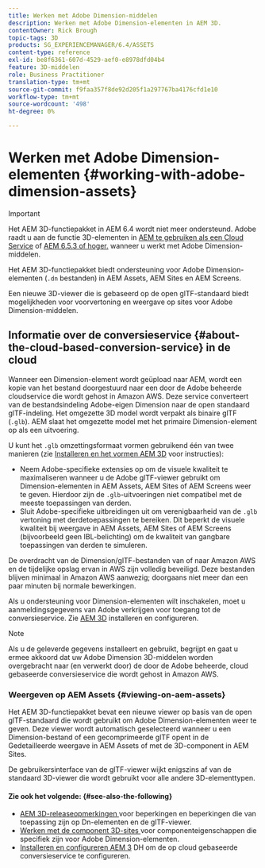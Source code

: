 ```yaml
---
title: Werken met Adobe Dimension-middelen
description: Werken met Adobe Dimension-elementen in AEM 3D.
contentOwner: Rick Brough
topic-tags: 3D
products: SG_EXPERIENCEMANAGER/6.4/ASSETS
content-type: reference
exl-id: be8f6361-607d-4529-aef0-e8978dfd04b4
feature: 3D-middelen
role: Business Practitioner
translation-type: tm+mt
source-git-commit: f9faa357f8de92d205f1a297767ba4176cfd1e10
workflow-type: tm+mt
source-wordcount: '498'
ht-degree: 0%

---
```


# Werken met Adobe Dimension-elementen {#working-with-adobe-dimension-assets}

>[!IMPORTANT]
>
>Het AEM 3D-functiepakket in AEM 6.4 wordt niet meer ondersteund. Adobe raadt u aan de functie 3D-elementen in [AEM te gebruiken als een Cloud Service](https://experienceleague.adobe.com/docs/experience-manager-cloud-service/assets/dynamicmedia/assets-3d.html#dynamicmedia) of [AEM 6.5.3 of hoger.](https://experienceleague.adobe.com/docs/experience-manager-65/assets/dynamic/assets-3d.html#dynamic) wanneer u werkt met Adobe Dimension-middelen.

Het AEM 3D-functiepakket biedt ondersteuning voor Adobe Dimension-elementen (`.dn` bestanden) in AEM Assets, AEM Sites en AEM Screens.

Een nieuwe 3D-viewer die is gebaseerd op de open glTF-standaard biedt mogelijkheden voor voorvertoning en weergave op sites voor Adobe Dimension-middelen.

## Informatie over de conversieservice {#about-the-cloud-based-conversion-service} in de cloud

Wanneer een Dimension-element wordt geüpload naar AEM, wordt een kopie van het bestand doorgestuurd naar een door de Adobe beheerde cloudservice die wordt gehost in Amazon AWS. Deze service converteert van de bestandsindeling Adobe-eigen Dimension naar de open standaard glTF-indeling. Het omgezette 3D model wordt verpakt als binaire glTF (`.glb`). AEM slaat het omgezette model met het primaire Dimension-element op als een uitvoering.

U kunt het `.glb` omzettingsformaat vormen gebruikend één van twee manieren (zie [Installeren en het vormen AEM 3D](install-config-3d.md) voor instructies):

* Neem Adobe-specifieke extensies op om de visuele kwaliteit te maximaliseren wanneer u de Adobe glTF-viewer gebruikt om Dimension-elementen in AEM Assets, AEM Sites of AEM Screens weer te geven. Hierdoor zijn de `.glb`-uitvoeringen niet compatibel met de meeste toepassingen van derden.
* Sluit Adobe-specifieke uitbreidingen uit om verenigbaarheid van de `.glb` vertoning met derdetoepassingen te bereiken. Dit beperkt de visuele kwaliteit bij weergave in AEM Assets, AEM Sites of AEM Screens (bijvoorbeeld geen IBL-belichting) om de kwaliteit van gangbare toepassingen van derden te simuleren.

De overdracht van de Dimension/glTF-bestanden van of naar Amazon AWS en de tijdelijke opslag ervan in AWS zijn volledig beveiligd. Deze bestanden blijven minimaal in Amazon AWS aanwezig; doorgaans niet meer dan een paar minuten bij normale bewerkingen.

Als u ondersteuning voor Dimension-elementen wilt inschakelen, moet u aanmeldingsgegevens van Adobe verkrijgen voor toegang tot de conversieservice. Zie [AEM 3D](install-config-3d.md) installeren en configureren.

>[!NOTE]
>
>Als u de geleverde gegevens installeert en gebruikt, begrijpt en gaat u ermee akkoord dat uw Adobe Dimension 3D-middelen worden overgebracht naar (en verwerkt door) de door de Adobe beheerde, cloud gebaseerde conversieservice die wordt gehost in Amazon AWS.

### Weergeven op AEM Assets {#viewing-on-aem-assets}

Het AEM 3D-functiepakket bevat een nieuwe viewer op basis van de open glTF-standaard die wordt gebruikt om Adobe Dimension-elementen weer te geven. Deze viewer wordt automatisch geselecteerd wanneer u een Dimension-bestand of een gecomprimeerde glTF opent in de Gedetailleerde weergave in AEM Assets of met de 3D-component in AEM Sites.

De gebruikersinterface van de glTF-viewer wijkt enigszins af van de standaard 3D-viewer die wordt gebruikt voor alle andere 3D-elementtypen.

#### Zie ook het volgende: {#see-also-the-following}

* [AEM 3D-releaseopmerkingen ](/help/release-notes/aem3d-release-notes.md) voor beperkingen en beperkingen die van toepassing zijn op Dn-elementen en de glTF-viewer.
* [Werken met de component 3D-sites ](using-the-3d-sites-component.md) voor componenteigenschappen die specifiek zijn voor Adobe Dimension-elementen.
* [Installeren en configureren AEM 3](install-config-3d.md) DH om de op cloud gebaseerde conversieservice te configureren.
